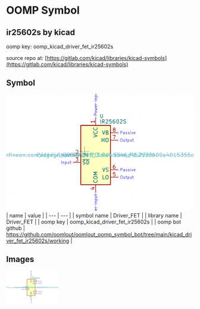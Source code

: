 # OOMP Symbol  
## ir25602s  by kicad  
  
oomp key: oomp_kicad_driver_fet_ir25602s  
  
source repo at: [https://gitlab.com/kicad/libraries/kicad-symbols](https://gitlab.com/kicad/libraries/kicad-symbols)  
## Symbol  
  
[![working.png](working_600.png)](working.png)  
| name | value | 
| --- | --- | 
| symbol name | Driver_FET | 
| library name | Driver_FET | 
| oomp key | oomp_kicad_driver_fet_ir25602s | 
| oomp bot github | https://github.com/oomlout/oomlout_oomp_symbol_bot/tree/main/kicad_driver_fet_ir25602s/working | 
## Images  
  
[![working.png](working_140.png)](working.png)  

